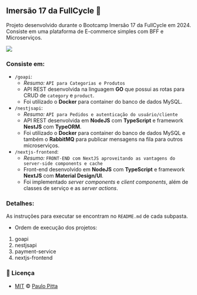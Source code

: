 ## Imersão 17 da FullCycle 🚀

Projeto desenvolvido durante o Bootcamp Imersão 17 da FullCycle em 2024. Consiste em uma plataforma de E-commerce simples com BFF e Microserviços.

<img src="https://camo.githubusercontent.com/2e3480588544bcaa81f8d123c8985384d60deb014611646d5d30ed80f25b78cb/68747470733a2f2f6576656e74732d66756c6c6379636c652e73332e616d617a6f6e6177732e636f6d2f6576656e74732d66756c6c6379636c652f7374617469632f736974652f696d672f677275706f5f343431372e706e67"/>

### Consiste em:

- `/goapi`: 
    - _Resumo:_ `API para Categorias e Produtos`
    - API REST desenvolvida na linguagem **GO** que possui as rotas para CRUD de `category` e `product`. 
    - Foi utilizado o **Docker** para container do banco de dados MySQL.
- `/nestjsapi`: 
    - _Resumo:_ `API para Pedidos e autenticação do usuário/cliente`
    - API REST desenvolvida em **NodeJS** com **TypeScript** e framework **NestJS** com **TypeORM**. 
    - Foi utilizado o **Docker** para container do banco de dados MySQL e também o **RabbitMQ** para publicar mensagens na fila para outros microserviços.
- `/nextjs-frontend`: 
    - _Resumo:_ `FRONT-END com NextJS aproveitando as vantagens do server-side components e cache`
    - Front-end desenvolvido em **NodeJS** com **TypeScript** e framework **NextJS** com **Material Design/UI**.
	- Foi implementado _server components_ e _client components_, além de classes de serviço e as _server actions_.

### Detalhes:

As instruções para executar se encontram no `README.md` de cada subpasta.

- Ordem de execução dos projetos:

1. goapi
1. nestjsapi
1. payment-service
1. nextjs-frontend

### 📝 Licença

- [MIT](https://github.com/paulopitta97/fullcycle-imersao17/blob/master/LICENSE) © [Paulo Pitta](https://github.com/paulopitta97)
